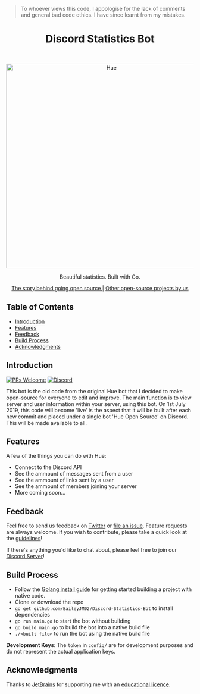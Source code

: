 > To whoever views this code, I appologise for the lack of comments and general bad code ethics. I have since learnt from my mistakes.

<h1 align="center">Discord Statistics Bot</h1><br>
<p align="center">
  <a href="https://open-source.hue.observer/pre-micro/">
    <img alt="Hue" title="Hue" src="https://i.imgur.com/ZEdQ3nF.png" width="550">
  </a>
</p>

<p align="center">
  Beautiful statistics. Built with Go.
</p>

<p align="center">
  <a href="https://open-source.hue.observer/pre-micro/">
    The story behind going open source
  </a>
|
  <a href="https://open-source.hue.observer/">
    Other open-source projects by us
  </a>
</p>

## Table of Contents

- [Introduction](#introduction)
- [Features](#features)
- [Feedback](#feedback)
- [Build Process](#build-process)
- [Acknowledgments](#acknowledgments)

<!-- END doctoc generated TOC please keep comment here to allow auto update -->

## Introduction

[![PRs Welcome](https://img.shields.io/badge/PRs-welcome-brightgreen.svg?style=flat-square)](http://makeapullrequest.com)
[![Discord](https://img.shields.io/badge/Chat_On-Discord-008080.svg?style=flat-square)](https://l.hue.observer/discord)

This bot is the old code from the original Hue bot that I decided to make open-source for everyone to edit and improve. The main function is to view server and user information within your server, using this bot. On 1st July 2019, this code will become 'live' is the aspect that it will be built after each new commit and placed under a single bot 'Hue Open Source' on Discord. This will be made available to all.

## Features

A few of the things you can do with Hue:

* Connect to the Discord API
* See the ammount of messages sent from a user
* See the ammount of links sent by a user
* See the ammount of members joining your server
* More coming soon...

## Feedback

Feel free to send us feedback on [Twitter](https://twitter.com/huediscord) or [file an issue](https://github.com/baileyjm02/Discord-Statistics-Bot/issues/new). Feature requests are always welcome. If you wish to contribute, please take a quick look at the [guidelines](./CONTRIBUTING.md)!

If there's anything you'd like to chat about, please feel free to join our [Discord Server](https://l.hue.observer/discord)!

## Build Process

- Follow the [Golang install guide](https://golang.org/doc/install) for getting started building a project with native code.
- Clone or download the repo
- `go get github.com/BaileyJM02/Discord-Statistics-Bot` to install dependencies
- `go run main.go` to start the bot without building
- `go build main.go` to build the bot into a native build file
- `./<built file>` to run the bot using the native build file

**Development Keys**: The `token` in `config/` are for development purposes and do not represent the actual application keys.

## Acknowledgments

Thanks to [JetBrains](https://www.jetbrains.com) for supporting me with an [educational licence](https://www.jetbrains.com/student/).
